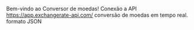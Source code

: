 Bem-vindo ao Conversor de moedas! Conexão a API https://app.exchangerate-api.com/
conversão de moedas em tempo real.
formato JSON
